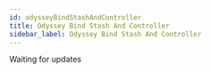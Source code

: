 ```yaml
---
id: odysseyBindStashAndController
title: Odyssey Bind Stash And Controller
sidebar_label: Odyssey Bind Stash And Controller
---
```


Waiting for updates